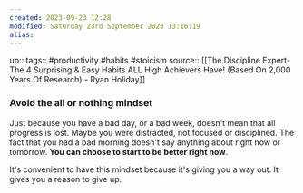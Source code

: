 ```yaml
---
created: 2023-09-23 12:28
modified: Saturday 23rd September 2023 13:16:19
alias:
---
```

up::
tags:: #productivity  #habits #stoicism
source:: [[The Discipline Expert- The 4 Surprising & Easy Habits ALL High Achievers Have! (Based On 2,000 Years Of Research) - Ryan Holiday]]
### Avoid the all or nothing mindset

Just because you have a bad day, or a bad week, doesn't mean that all progress is lost. Maybe you were distracted, not focused or disciplined. The fact that you had a bad morning doesn't say anything about right now or tomorrow. **You can choose to start to be better right now**.

It's convenient to have this mindset because it's giving you a way out. It gives you a reason to give up.
